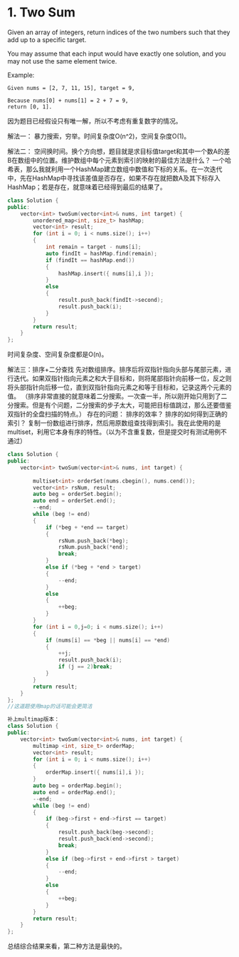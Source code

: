 # 1. Two Sum
Given an array of integers, return indices of the two numbers such that they add up to a specific target.

You may assume that each input would have exactly one solution, and you may not use the same element twice.

Example:
```
Given nums = [2, 7, 11, 15], target = 9,

Because nums[0] + nums[1] = 2 + 7 = 9,
return [0, 1].
```
因为题目已经假设只有唯一解，所以不考虑有重复数字的情况。

解法一：
暴力搜索，穷举。时间复杂度O(n^2)，空间复杂度O(1)。

解法二：
空间换时间。换个方向想，题目就是求目标值target和其中一个数A的差B在数组中的位置。维护数组中每个元素到索引的映射的最佳方法是什么？ 一个哈希表，那么我就利用一个HashMap建立数组中数值和下标的关系。在一次迭代中，先在HashMap中寻找该差值是否存在，如果不存在就把数A及其下标存入HashMap；若是存在，就意味着已经得到最后的结果了。
```cpp
class Solution {
public:
    vector<int> twoSum(vector<int>& nums, int target) {
        unordered_map<int, size_t> hashMap;
        vector<int> result;
        for (int i = 0; i < nums.size(); i++)
        {
            int remain = target - nums[i];
            auto findIt = hashMap.find(remain);
            if (findIt == hashMap.end())
            {
                hashMap.insert({ nums[i],i });
            }
            else
            {
                result.push_back(findIt->second);
                result.push_back(i);
            }
        }
        return result;
    }
};
```
时间复杂度、空间复杂度都是O(n)。

解法三：排序+二分查找
先对数组排序。排序后将双指针指向头部与尾部元素，进行迭代。如果双指针指向元素之和大于目标和，则将尾部指针向前移一位，反之则将头部指针向后移一位，直到双指针指向元素之和等于目标和，记录这两个元素的值。
（排序非常直接的就意味着二分搜索。一次查一半，所以刚开始只用到了二分搜索。但是有个问题，二分搜索的步子太大，可能把目标值跳过，那么还要借鉴双指针的全盘扫描的特点。）
存在的问题：
排序的效率？
排序的如何得到正确的索引？
复制一份数组进行排序，然后用原数组查找得到索引。我在此使用的是multiset，利用它本身有序的特性。（以为不含重复数，但是提交时有测试用例不通过）
```cpp
class Solution {
public:
    vector<int> twoSum(vector<int>& nums, int target) {
        
        multiset<int> orderSet(nums.cbegin(), nums.cend());
        vector<int> rsNum, result;
        auto beg = orderSet.begin();
        auto end = orderSet.end();
        --end;
        while (beg != end)
        {
            if (*beg + *end == target)
            {
                rsNum.push_back(*beg);
                rsNum.push_back(*end);
                break;
            }
            else if (*beg + *end > target)
            {
                --end;
            }
            else
            {
                ++beg;
            }
        }
        for (int i = 0,j=0; i < nums.size(); i++)
        {
            if (nums[i] == *beg || nums[i] == *end)
            {
                ++j;
                result.push_back(i);
                if (j == 2)break;
            }
        }
        return result;
    }
};
//这道题使用map的话可能会更简洁

补上multimap版本：
class Solution {
public:
    vector<int> twoSum(vector<int>& nums, int target) {
        multimap <int, size_t> orderMap;
        vector<int> result;
        for (int i = 0; i < nums.size(); i++)
        {
            orderMap.insert({ nums[i],i });
        }
        auto beg = orderMap.begin();
        auto end = orderMap.end();
        --end;
        while (beg != end)
        {
            if (beg->first + end->first == target)
            {
                result.push_back(beg->second);
                result.push_back(end->second);
                break;
            }
            else if (beg->first + end->first > target)
            {
                --end;
            }
            else
            {
                ++beg;
            }
        }
        return result;
    }
};
```

总结综合结果来看，第二种方法是最快的。

